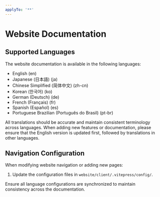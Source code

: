 ```yaml
---
applyTo: '**'
---
```


# Website Documentation

## Supported Languages
The website documentation is available in the following languages:
- English (en)
- Japanese (日本語) (ja)
- Chinese Simplified (简体中文) (zh-cn)
- Korean (한국어) (ko)
- German (Deutsch) (de)
- French (Français) (fr)
- Spanish (Español) (es)
- Portuguese Brazilian (Português do Brasil) (pt-br)

All translations should be accurate and maintain consistent terminology across languages. When adding new features or documentation, please ensure that the English version is updated first, followed by translations in other languages.

## Navigation Configuration
When modifying website navigation or adding new pages:
1. Update the configuration files in `website/client/.vitepress/config/`.

Ensure all language configurations are synchronized to maintain consistency across the documentation.

